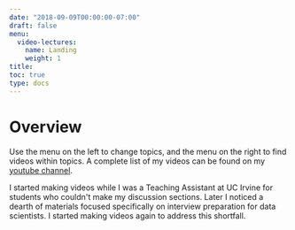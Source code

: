 ```yaml
---
date: "2018-09-09T00:00:00-07:00"
draft: false
menu:
  video-lectures:
    name: Landing
    weight: 1
title: 
toc: true
type: docs 
---
```


# Overview

Use the menu on the left to change topics, and the menu on the right to find videos within topics. A complete list of my videos can be found on my [youtube channel](https://www.youtube.com/channel/UC8KypaF6w6K0SO6KLvyst8w?view_as=subscriber). 

I started making videos while I was a Teaching Assistant at UC Irvine for students who couldn't make my discussion sections. Later I noticed a dearth of materials focused specifically on interview preparation for data scientists. I started making videos again to address this shortfall. 

<!---
ADD ABOUT ME VIDEO HERE
--->

<!---
todo:
- Bank teller problem
- expected value of the dice game process (get what you roll, expected value of game when you're alowed to roll n times)
- random number generator from a uniform random number generator
- Aman's question - sample from a circle using a random number generator
- solution 1, ineffective is rejection sampling, sample from a square, then only accept samples within the circle
- circle question from Google
- estimate median from Google
- variances of different experiment designs
- multinomial and guessers 'favorite color' and a proportion of users who guess randomly
- bandits vs A/B tests, particularly for lots of conditions
- LI: android you can randomize, iphone you can't (synthetic control)
--->

